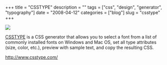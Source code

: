 +++
title = "CSSTYPE"
description = ""
tags = ["css", "design", "generator", "typography"]
date = "2008-04-12"
categories = ["blog"]
slug = "csstype"
+++



  <div class="notebook-screenshot"><a href="http://www.csstype.com/"><img src="//media.konigi.com/bluga/wt48009984a64f1.jpg"/></a></div><p><a href="http://www.csstype.com/">CSSTYPE</a> is a CSS generator that allows you to select a font from a list of commonly installed fonts on Windows and Mac OS, set all type attributes (size, color, etc.), preview with sample text, and copy the resulting CSS. </p>
    
  <a href="http://www.csstype.com/">http://www.csstype.com/</a>
